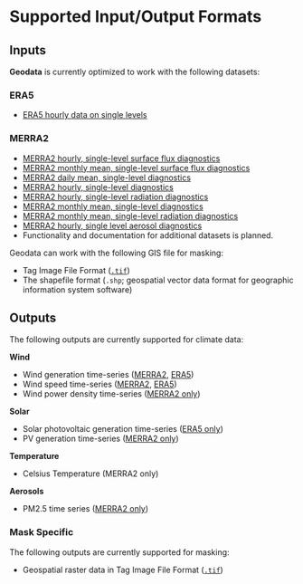 # Supported Input/Output Formats

## Inputs

**Geodata** is currently optimized to work with the following datasets:

### ERA5

* [ERA5 hourly data on single levels](https://cds.climate.copernicus.eu/cdsapp#!/dataset/reanalysis-era5-single-levels?tab=overview)

### MERRA2

* [MERRA2 hourly, single-level surface flux diagnostics](https://disc.gsfc.nasa.gov/datasets/M2T1NXFLX_5.12.4/summary)
* [MERRA2 monthly mean, single-level surface flux diagnostics](https://disc.gsfc.nasa.gov/datasets/M2TMNXFLX_5.12.4/summary)
* [MERRA2 daily mean, single-level diagnostics](https://disc.gsfc.nasa.gov/datasets/M2SDNXSLV_5.12.4/summary)
* [MERRA2 hourly, single-level diagnostics](https://disc.gsfc.nasa.gov/datasets/M2T1NXSLV_5.12.4/summary)
* [MERRA2 hourly, single-level radiation diagnostics](https://disc.gsfc.nasa.gov/datasets/M2T1NXRAD_5.12.4/summary)
* [MERRA2 monthly mean, single-level diagnostics](https://disc.gsfc.nasa.gov/datasets/M2TMNXSLV_5.12.4/summary)
* [MERRA2 monthly mean, single-level radiation diagnostics](https://disc.gsfc.nasa.gov/datasets/M2TMNXRAD_5.12.4/summary)
* [MERRA2 hourly, single level aerosol diagnostics](https://disc.gsfc.nasa.gov/datasets/M2T1NXAER_5.12.4/summary)
* Functionality and documentation for additional datasets is planned.

Geodata can work with the following GIS file for masking:

* Tag Image File Format ([`.tif`](https://en.wikipedia.org/wiki/GeoTIFF))
* The shapefile format (`.shp`; geospatial vector data format for geographic information system software)

## Outputs

The following outputs are currently supported for climate data:

**Wind**

* Wind generation time-series ([MERRA2](../datasets/merra2/merra2_outputs.md#wind-generation-time-series), [ERA5](../datasets/era5/era5_outputs.md#wind-generation-time-series))
* Wind speed time-series ([MERRA2](../datasets/merra2/merra2_outputs.md#wind-speed-time-series), [ERA5](../datasets/era5/era5_outputs.md#wind-speed-time-series))
* Wind power density time-series ([MERRA2 only](../datasets/merra2/merra2_outputs.md#wind-power-density-time-series))


**Solar**

* Solar photovoltaic generation time-series ([ERA5 only](../datasets/era5/era5_outputs.md#solar-photovoltaic-generation-time-series))
* PV generation time-series ([MERRA2 only](../datasets/merra2/merra2_outputs.md#pv-generation-time-series))


**Temperature**

* Celsius Temperature (MERRA2 only)


**Aerosols**

* PM2.5 time series ([MERRA2 only](../datasets/merra2/merra2_outputs.md#pm25-time-series))

### Mask Specific

The following outputs are currently supported for masking:

* Geospatial raster data in Tag Image File Format ([`.tif`](https://en.wikipedia.org/wiki/GeoTIFF))





